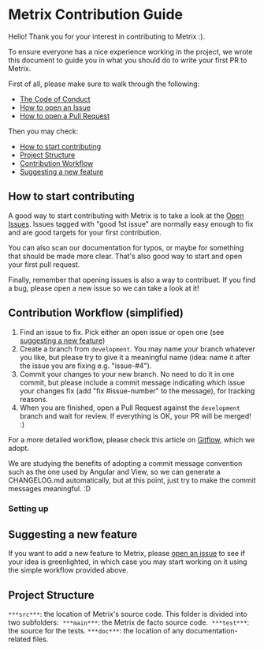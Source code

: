 # Metrix Contribution Guide

Hello! Thank you for your interest in contributing to Metrix :).

To ensure everyone has a nice experience working in the project, we wrote this document to guide you in what you should do
to write your first PR to Metrix.

First of all, please make sure to walk through the following:

- [The Code of Conduct](CODE_OF_CONDUCT.md)
- [How to open an Issue](ISSUE_TEMPLATE.md)
- [How to open a Pull Request](PULL_REQUEST_TEMPLATE.md)

Then you may check:

- [How to start contributing](#how-to-start-contributing)
- [Project Structure](#project-structure)
- [Contribution Workflow](#contribution-workflow)
- [Suggesting a new feature](#suggesting-a-new-feature)

## How to start contributing

A good way to start contributing with Metrix is to take a look at the [Open Issues](https://github.com/felipevfa/metrix-tec2/issues).
Issues tagged with "good 1st issue" are normally easy enough to fix and are good targets for your first contribution.

You can also scan our documentation for typos, or maybe for something that should be made more clear. That's also good way to
start and open your first pull request.

Finally, remember that opening issues is also a way to contribuet. If you find a bug, please open a new issue so we can take a
look at it!

## Contribution Workflow (simplified)

1. Find an issue to fix. Pick either an open issue or open one (see [suggesting a new feature](#suggesting-a-new-feature))
2. Create a branch from ```development```. You may name your branch whatever you like, but please try to give it a meaningful name (idea: name it after the issue you are fixing e.g. "issue-#4"). 
3. Commit your changes to your new branch. No need to do it in one commit, but please include a commit message indicating which issue your changes fix (add "fix #issue-number" to the message), for tracking reasons. 
4. When you are finished, open a Pull Request against the ```development``` branch and wait for review. If everything is OK, your PR will be merged! :)

For a more detailed workflow, please check this article on [Gitflow](https://www.atlassian.com/git/tutorials/comparing-workflows/gitflow-workflow), which we adopt. 

We are studying the benefits of adopting a commit message convention such as the one used by Angular and View, so we can
generate a CHANGELOG.md automatically, but at this point, just try to make the commit messages meaningful. :D

### Setting up

## Suggesting a new feature

If you want to add a new feature to Metrix, please [open an issue](https://github.com/felipevfa/metrix-tec2/issues) to see
if your idea is greenlighted, in which case you may start working on it using the simple workflow provided above.

## Project Structure

```***src***```: the location of Metrix's source code. This folder is divided into two subfolders:
  ```***main***```: the Metrix de facto source code.
  ```***test***```: the source for the tests.
```***doc***```: the location of any documentation-related files. 

